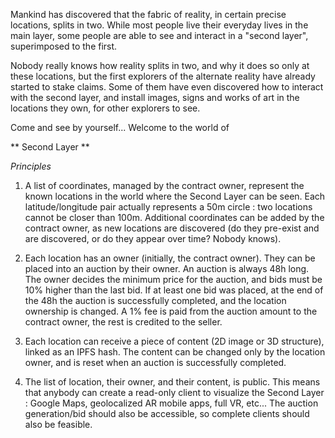 Mankind has discovered that the fabric of reality, in certain precise locations,
splits in two. While most people live their everyday lives in the main layer, some people
are able to see and interact in a "second layer", superimposed to the first.

Nobody really knows how reality splits in two, and why it does so only at these locations, but the first explorers
of the alternate reality have already started to stake claims. Some of them have even discovered how to
interact with the second layer, and install images, signs and works of art in the locations they own, for other explorers to see.

Come and see by yourself... Welcome to the world of

** Second Layer **

*Principles*
1) A list of coordinates, managed by the contract owner, represent the known locations in the world where the Second Layer can be seen. Each latitude/longitude pair actually represents a 50m circle : two locations cannot be closer than 100m. Additional coordinates can be added by the contract owner, as new locations are discovered (do they pre-exist and are discovered, or do they appear over time? Nobody knows).

2) Each location has an owner (initially, the contract owner). They can be placed into an auction by their owner. An auction is always 48h long. The owner decides the minimum price for the auction, and bids must be 10% higher than the last bid. If at least one bid was placed, at the end of the 48h the auction is successfully completed, and the location ownership is changed. A 1% fee is paid from the auction amount to the contract owner, the rest is credited to the seller.

3) Each location can receive a piece of content (2D image or 3D structure), linked as an IPFS hash. The content can be changed only by the location owner, and is reset when an auction is successfully completed.

4) The list of location, their owner, and their content, is public. This means that anybody can create a read-only client to visualize the Second Layer : Google Maps, geolocalized AR mobile apps, full VR, etc... The auction generation/bid should also be accessible, so complete clients should also be feasible.
